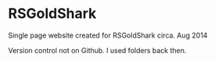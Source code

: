 # RSGoldShark
Single page website created for RSGoldShark circa. Aug 2014

Version control not on Github. I used folders back then.
